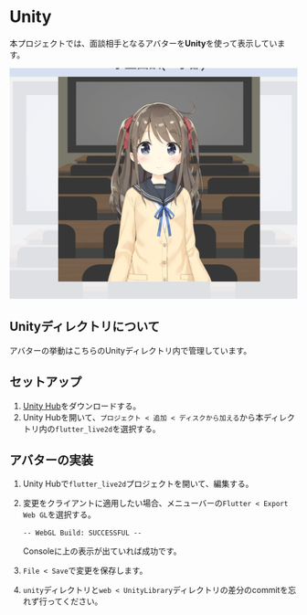 # Unity

本プロジェクトでは、面談相手となるアバターを**Unity**を使って表示しています。

![img.png](../../readme-img/avatar.png)

## Unityディレクトリについて

アバターの挙動はこちらのUnityディレクトリ内で管理しています。

## セットアップ

1. [Unity Hub](https://unity.com/ja/download)をダウンロードする。
2. Unity Hubを開いて、`プロジェクト < 追加 < ディスクから加える`から本ディレクトリ内の`flutter_live2d`を選択する。

## アバターの実装

1. Unity Hubで`flutter_live2d`プロジェクトを開いて、編集する。
2. 変更をクライアントに適用したい場合、メニューバーの`Flutter < Export Web GL`を選択する。
    ```
   -- WebGL Build: SUCCESSFUL --
    ```
   Consoleに上の表示が出ていれば成功です。

3. `File < Save`で変更を保存します。
4. `unity`ディレクトリと`web < UnityLibrary`ディレクトリの差分のcommitを忘れず行ってください。